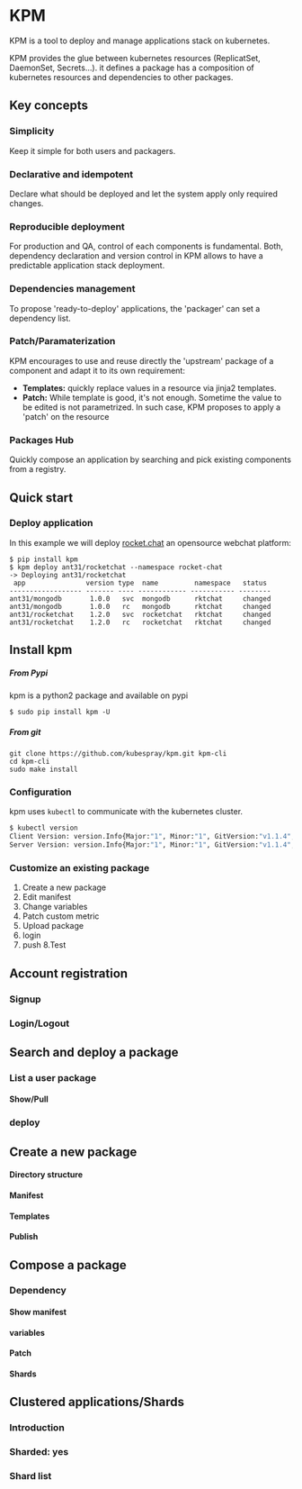 # KPM

KPM is a tool to deploy and manage applications stack on kubernetes.

KPM provides the glue between kubernetes resources (ReplicatSet, DaemonSet, Secrets...). it defines a package has a composition of kubernetes resources and dependencies to other packages.

## Key concepts

### Simplicity

Keep it simple for both users and packagers.

### Declarative and idempotent

Declare what should be deployed and let the system apply only required changes.

### Reproducible deployment

For production and QA, control of each components is fundamental.
Both, dependency declaration and version control in KPM allows to have a predictable application stack deployment.

### Dependencies management

To propose 'ready-to-deploy' applications, the 'packager' can set a dependency list.

### Patch/Paramaterization

KPM encourages to use and reuse directly the 'upstream' package of a component and adapt it to its own requirement:
- <b>Templates:</b> quickly replace values in a resource via jinja2 templates.
- <b>Patch:</b>  While template is good, it's not enough. Sometime the value to be edited is not parametrized. In such case, KPM proposes to apply a 'patch' on the resource

### Packages Hub
Quickly compose an application by searching and pick existing components from a registry.

## Quick start

### Deploy application

In this example we will deploy [rocket.chat](https://github.com/RocketChat/Rocket.Chat) an opensource webchat platform:

```
$ pip install kpm
$ kpm deploy ant31/rocketchat --namespace rocket-chat
-> Deploying ant31/rocketchat
 app               version type  name         namespace   status
------------------ ------- ---- ------------ ----------- --------
ant31/mongodb       1.0.0   svc  mongodb      rktchat     changed
ant31/mongodb       1.0.0   rc   mongodb      rktchat     changed
ant31/rocketchat    1.2.0   svc  rocketchat   rktchat     changed
ant31/rocketchat    1.2.0   rc   rocketchat   rktchat     changed
```

## Install kpm

##### From Pypi

kpm is a python2 package and available on pypi
```
$ sudo pip install kpm -U
````

##### From git

```
git clone https://github.com/kubespray/kpm.git kpm-cli
cd kpm-cli
sudo make install
```

### Configuration

kpm uses `kubectl` to communicate with the kubernetes cluster.

```bash
$ kubectl version
Client Version: version.Info{Major:"1", Minor:"1", GitVersion:"v1.1.4", GitCommit:"a5949fea3a91d6a50f40a5684e05879080a4c61d", GitTreeState:"clean"}
Server Version: version.Info{Major:"1", Minor:"1", GitVersion:"v1.1.4", GitCommit:"a5949fea3a91d6a50f40a5684e05879080a4c61d", GitTreeState:"clean"}

```

### Customize an existing package
 1. Create a new package
 2. Edit manifest
 3. Change variables
 4. Patch custom metric
5. Upload package
 6.  login
 7.  push
 8.Test

## Account registration
### Signup
### Login/Logout

## Search and deploy a package
### List a user package
#### Show/Pull
### deploy

## Create a new package
#### Directory structure
#### Manifest
#### Templates
#### Publish

## Compose a package
### Dependency
#### Show manifest
#### variables
#### Patch
#### Shards

## Clustered applications/Shards
### Introduction
### Sharded: yes
### Shard list
